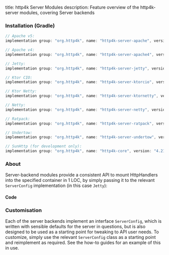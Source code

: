 title: http4k Server Modules
description: Feature overview of the http4k-server modules, covering Server backends

### Installation (Gradle)

```groovy
// Apache v5: 
implementation group: "org.http4k", name: "http4k-server-apache", version: "4.21.1.1"

// Apache v4: 
implementation group: "org.http4k", name: "http4k-server-apache4", version: "4.21.1.1"

// Jetty: 
implementation group: "org.http4k", name: "http4k-server-jetty", version: "4.21.1.1"

// Ktor CIO: 
implementation group: "org.http4k", name: "http4k-server-ktorcio", version: "4.21.1.1"

// Ktor Netty: 
implementation group: "org.http4k", name: "http4k-server-ktornetty", version: "4.21.1.1"

// Netty: 
implementation group: "org.http4k", name: "http4k-server-netty", version: "4.21.1.1"

// Ratpack: 
implementation group: "org.http4k", name: "http4k-server-ratpack", version: "4.21.1.1"

// Undertow: 
implementation group: "org.http4k", name: "http4k-server-undertow", version: "4.21.1.1"

// SunHttp (for development only): 
implementation group: "org.http4k", name: "http4k-core", version: "4.21.1.1"
```

### About
Server-backend modules provide a consistent API to mount HttpHandlers into the specified container in 1 LOC, by 
simply passing it to the relevant `ServerConfig` implementation (in this case `Jetty`):

#### Code [<img class="octocat"/>](https://github.com/http4k/http4k/blob/master/src/docs/guide/reference/servers/example_http.kt)

<script src="https://gist-it.appspot.com/https://github.com/http4k/http4k/blob/master/src/docs/guide/reference/servers/example_http.kt"></script>

### Customisation
Each of the server backends implement an interface `ServerConfig`, which is written with sensible defaults for the server in questions, 
but is also designed to be used as a starting point for tweaking to API user needs. To customize, simply use the relevant `ServerConfig` 
class as a starting point and reimplement as required. See the how-to guides for an example of this in use.
